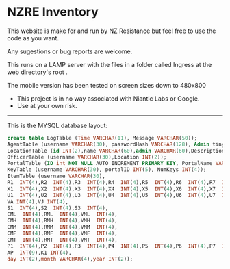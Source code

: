 NZRE Inventory
==============
This website is make for and run by NZ Resistance but feel free to use the code as you want.

Any sugestions or bug reports are welcome.

This runs on a LAMP server with the files in a folder called Ingress at the web directory's root .

The mobile version has been tested on screen sizes down to 480x800

* This project is in no way associated with Niantic Labs or Google.
* Use at your own risk.

***
This is the MYSQL database layout:

```sql
create table LogTable (Time VARCHAR(11), Message VARCHAR(50));
AgentTable (username VARCHAR(30), passwordHash VARCHAR(128), Admin tinyint(1), lvl INT(3), AP  INT(9), Location INT(2), InLvl INT(3), outLvl INT(3));
LocationTable (id INT(2),name VARCHAR(60),admin VARCHAR(60),Description VARCHAR(10000));
OfficerTable (username VARCHAR(30),Location INT(2));
PortalTable (ID int NOT NULL AUTO_INCREMENT PRIMARY KEY, PortalName VARCHAR(60), Location int(2), Status int(2), Lat int(10), Lon int(10));
KeyTable (username VARCHAR(30), portalID INT(5), NumKeys INT(4));
ItemTable (username VARCHAR(30),
R1  INT(4),R2  INT(4),R3  INT(4),R4  INT(4),R5  INT(4),R6  INT(4),R7  INT(4),R8  INT(4),
X1  INT(4),X2  INT(4),X3  INT(4),X4  INT(4),X5  INT(4),X6  INT(4),X7  INT(4),X8  INT(4),
U1  INT(4),U2  INT(4),U3  INT(4),U4  INT(4),U5  INT(4),U6  INT(4),U7  INT(4),U8  INT(4),
VA INT(4),VJ INT(4),
S1  INT(4),S2  INT(4),S3  INT(4),
CML  INT(4),RML  INT(4),VML  INT(4),
CMH  INT(4),RMH  INT(4),VMH  INT(4),
CMM  INT(4),RMM  INT(4),VMM  INT(4),
CMF  INT(4),RMF  INT(4),VMF  INT(4),
CMT  INT(4),RMT  INT(4),VMT  INT(4),
P1  INT(4),P2  INT(4),P3  INT(4),P4  INT(4),P5  INT(4),P6  INT(4),P7  INT(4),P8  INT(4),
AP  INT(9),K1 INT(4),
day INT(2),month VARCHAR(4),year INT(2));
```

